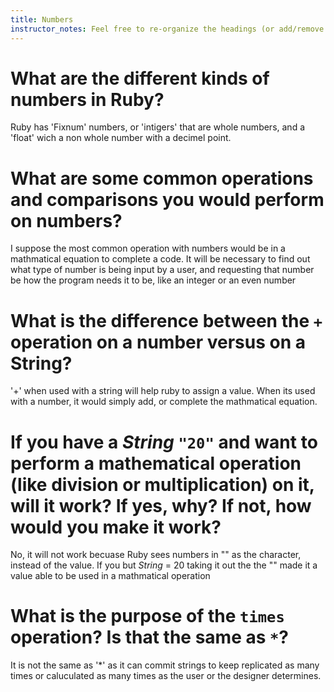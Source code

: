 ```yaml
---
title: Numbers
instructor_notes: Feel free to re-organize the headings (or add/remove headings) below. We included the headings for your benefit, but it's 100% fine if you want to write your responses in some different structure.
---
```


# What are the different kinds of numbers in Ruby?

Ruby has 'Fixnum' numbers, or 'intigers' that are whole numbers, and a 'float' wich a non whole number with a decimel point.

# What are some common operations and comparisons you would perform on numbers?

I suppose the most common operation with numbers would be in a mathmatical equation to complete a code.  It will be necessary to find out what type of 
number is being input by a user, and requesting that number be how the program needs it to be, like an integer or an even number

# What is the difference between the `+` operation on a number versus on a String?

'+' when used with a string will help ruby to assign a value.  When its used with a number, it would simply add, or complete the mathmatical
equation.

# If you have a _String_ `"20"` and want to perform a mathematical operation (like division or multiplication) on it, will it work? If yes, why? If not, how would you make it work?

No, it will not work becuase Ruby sees numbers in "" as the character, instead of the value.
If you but _String_ = 20 taking it out the the "" made it a value able to be used in a mathmatical operation

# What is the purpose of the `times` operation? Is that the same as `*`?

It is not the same as '*' as it can commit strings to keep replicated as many times or caluculated as many times as the user or the designer determines.
